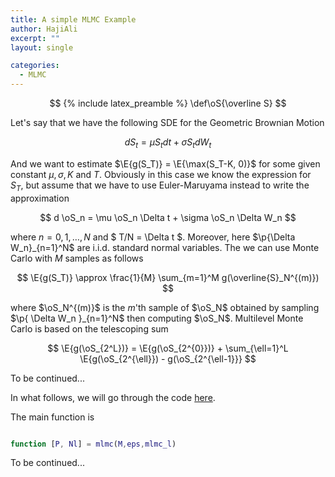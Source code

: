 ```yaml
---
title: A simple MLMC Example
author: HajiAli
excerpt: ""
layout: single

categories:
  - MLMC
---
```



[//]: # ({% include base_path %}) 

$$
{% include latex_preamble %}
\def\oS{\overline S}
$$

Let's say that we have the following SDE for the Geometric Brownian Motion

$$
d S_t = \mu S_t d t + \sigma S_t d W_t
$$

And we want to estimate $\E{g(S_T)} = \E{\max(S_T-K, 0)}$ for some given
constant $\mu, \sigma, K$ and $T$. Obviously in this case we know the
expression for $S_T$, but assume that we have to use Euler-Maruyama
instead to write the approximation

$$
d \oS_n = \mu \oS_n \Delta t + \sigma \oS_n \Delta W_n
$$

where $n = 0, 1, \ldots, N$ and $ T/N = \Delta t $. Moreover, here
$\p{\Delta W_n}_{n=1}^N$ are i.i.d. standard normal
variables. The we can use Monte Carlo with $M$ samples as follows

$$
\E{g(S_T)} \approx \frac{1}{M} \sum_{m=1}^M g(\overline{S}_N^{(m)})
$$

where $\oS_N^{(m)}$ is the $m$'th sample of $\oS_N$
obtained by sampling $\p{ \Delta W_n }_{n=1}^N$ then
computing $\oS_N$. Multilevel Monte Carlo is based on the
telescoping sum

$$
\E{g(\oS_{2^L})} =
\E{g(\oS_{2^{0}})} + \sum_{\ell=1}^L
\E{g(\oS_{2^{\ell}}) - g(\oS_{2^{\ell-1}}}
$$

To be continued...

In what follows, we will go through the code
[here](https://people.maths.ox.ac.uk/gilesm/files/opre_code.zip).

The main function is

```m

function [P, Nl] = mlmc(M,eps,mlmc_l)

```

To be continued...
